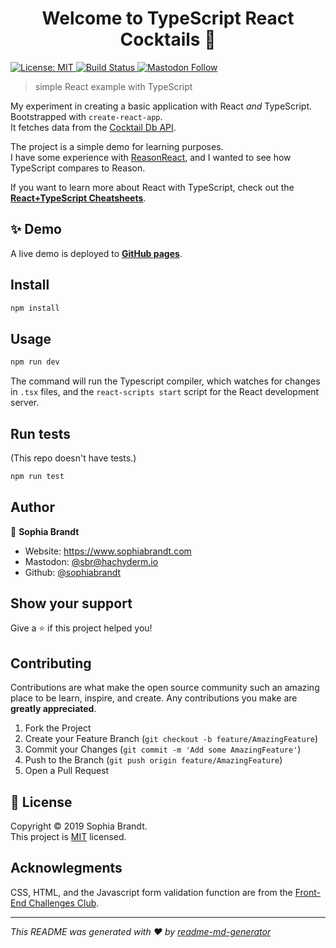 <h1 align="center">Welcome to TypeScript React Cocktails 👋</h1>
<p>
  <a href="https://choosealicense.com/licenses/mit/" target="_blank">
    <img alt="License: MIT" src="https://img.shields.io/badge/License-MIT-yellow.svg" />
  </a>
  <a href="https://github.com/sophiabrandt/typescript-react-cocktails/commits/master" target="_blank">
    <img alt="Build Status" src="https://github.com/sophiabrandt/typescript-react-cocktails/actions/workflows/build.yml/badge.svg" />
  </a>
  <a href="https://hachyderm.io/@sbr" target="_blank">
  <img alt="Mastodon Follow" src="https://img.shields.io/mastodon/follow/109267187500756156?domain=https%3A%2F%2Fhachyderm.io">
  </a>
</p>

> simple React example with TypeScript

My experiment in creating a basic application with React _and_ TypeScript. Bootstrapped with `create-react-app`.  
It fetches data from the [Cocktail Db API][cocktaildb].

The project is a simple demo for learning purposes.  
I have some experience with [ReasonReact](https://github.com/sophiabrandt/reason-music-player), and I wanted to see how TypeScript compares to Reason.

If you want to learn more about React with TypeScript, check out the **[React+TypeScript Cheatsheets](https://github.com/typescript-cheatsheets/react-typescript-cheatsheet#reacttypescript-cheatsheets)**.

## ✨ Demo

A live demo is deployed to **[GitHub pages](https://sophiabrandt.github.io/typescript-react-cocktails/)**.

## Install

```sh
npm install
```

## Usage

```sh
npm run dev
```

The command will run the Typescript compiler, which watches for changes in `.tsx` files, and the `react-scripts start` script for the React development server.

## Run tests

(This repo doesn't have tests.)

```sh
npm run test
```

## Author

👤 **Sophia Brandt**

- Website: https://www.sophiabrandt.com
- Mastodon: [@sbr@hachyderm.io](https://hachyderm.io/@sbr)
- Github: [@sophiabrandt](https://github.com/sophiabrandt)

## Show your support

Give a ⭐️ if this project helped you!

## Contributing

Contributions are what make the open source community such an amazing place to be learn, inspire, and create. Any contributions you make are **greatly appreciated**.

1. Fork the Project
2. Create your Feature Branch (`git checkout -b feature/AmazingFeature`)
3. Commit your Changes (`git commit -m 'Add some AmazingFeature'`)
4. Push to the Branch (`git push origin feature/AmazingFeature`)
5. Open a Pull Request

## 📝 License

Copyright © 2019 Sophia Brandt.<br />
This project is [MIT](LICENSE.txt) licensed.

## Acknowlegments

CSS, HTML, and the Javascript form validation function are from the [Front-End Challenges Club](https://front-end-challenges.club/).

---

_This README was generated with ❤️ by [readme-md-generator](https://github.com/kefranabg/readme-md-generator)_

[cocktaildb]: https://www.thecocktaildb.com/api.php

